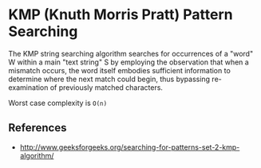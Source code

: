 # KMP (Knuth Morris Pratt) Pattern Searching

The KMP string searching algorithm searches for occurrences of a "word" W within a main "text string" S by employing the observation that when a mismatch occurs, the word itself embodies sufficient information to determine where the next match could begin, thus bypassing re-examination of previously matched characters.  

Worst case complexity is `O(n)`

## References

- http://www.geeksforgeeks.org/searching-for-patterns-set-2-kmp-algorithm/
